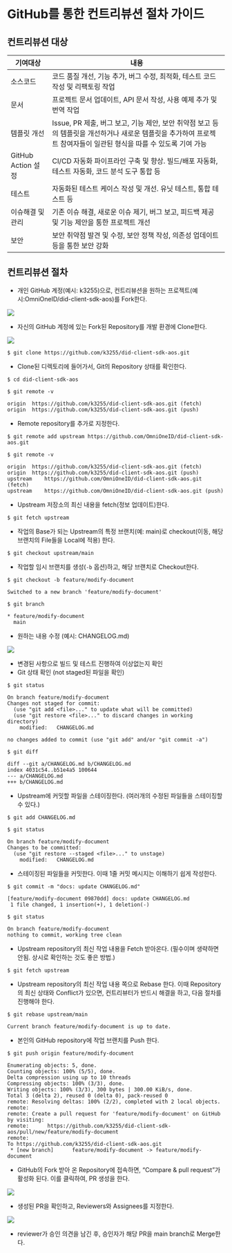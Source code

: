 # GitHub를 통한 컨트리뷰션 절차 가이드

## 컨트리뷰션 대상

| 기여대상  | 내용                      |
|---------|--------------------------|
| 소스코드| 코드 품질 개선, 기능 추가, 버그 수정, 최적화, 테스트 코드 작성 및 리팩토링 작업|
| 문서 | 프로젝트 문서 업데이트, API 문서 작성, 사용 예제 추가 및 번역 작업|
| 템플릿 개선 | Issue,  PR 제출, 버그 보고, 기능 제안, 보안 취약점 보고 등의 템플릿을 개선하거나 새로운 템플릿을 추가하여 프로젝트 참여자들이 일관된 형식을 따를 수 있도록 기여 가능|
| GitHub Action 설정| CI/CD 자동화 파이프라인 구축 및 향상. 빌드/배포 자동화, 테스트 자동화, 코드 분석 도구 통합 등|
| 테스트 | 자동화된 테스트 케이스 작성 및 개선. 유닛 테스트, 통합 테스트 등|
| 이슈해결 및 관리 | 기존 이슈 해결, 새로운 이슈 제기, 버그 보고, 피드백 제공 및 기능 제안을 통한 프로젝트 개선 |
| 보안 | 보안 취약점 발견 및 수정, 보안 정책 작성, 의존성 업데이트 등을 통한 보안 강화 |

## 컨트리뷰션 절차
- 개인 GitHub 계정(예시: k3255)으로, 컨트리뷰션을 원하는 프로젝트(예시:OmniOneID/did-client-sdk-aos)를 Fork한다.

![](images/1.fork.png)

- 자신의 GitHub 계정에 있는 Fork된 Repository를 개발 환경에 Clone한다.

![](images/2.clone.png)

`$ git clone https://github.com/k3255/did-client-sdk-aos.git`

- Clone된 디렉토리에 들어가서, Git의 Repository 상태를 확인한다.

`$ cd did-client-sdk-aos`

`$ git remote -v`
```
origin	https://github.com/k3255/did-client-sdk-aos.git (fetch)
origin	https://github.com/k3255/did-client-sdk-aos.git (push)
```

- Remote repository를 추가로 지정한다.

`$ git remote add upstream https://github.com/OmniOneID/did-client-sdk-aos.git`

`$ git remote -v`
```
origin	https://github.com/k3255/did-client-sdk-aos.git (fetch)
origin	https://github.com/k3255/did-client-sdk-aos.git (push)
upstream	https://github.com/OmniOneID/did-client-sdk-aos.git (fetch)
upstream	https://github.com/OmniOneID/did-client-sdk-aos.git (push)
```

- Upstream 저장소의 최신 내용을 fetch(정보 업데이트)한다.

`$ git fetch upstream`

- 작업의 Base가 되는 Upstream의 특정 브랜치(예: main)로 checkout(이동, 해당 브랜치의 File들을 Local에 적용) 한다.

`$ git checkout upstream/main`

- 작업할 임시 브랜치를 생성(`-b` 옵션)하고, 해당 브랜치로 Checkout한다.

`$ git checkout -b feature/modify-document`
```
Switched to a new branch 'feature/modify-document'
```

`$ git branch`
```
* feature/modify-document
  main
```

- 원하는 내용 수정 (예시: CHANGELOG.md)

![](images/3.modify_doc.png)

- 변경된 사항으로 빌드 및 테스트 진행하여 이상없는지 확인
- Git 상태 확인 (not staged된 파일을 확인)

`$ git status`
```
On branch feature/modify-document
Changes not staged for commit:
  (use "git add <file>..." to update what will be committed)
  (use "git restore <file>..." to discard changes in working directory)
	modified:   CHANGELOG.md

no changes added to commit (use "git add" and/or "git commit -a")
```

`$ git diff`
```
diff --git a/CHANGELOG.md b/CHANGELOG.md
index 4031c54..b51e4a5 100644
--- a/CHANGELOG.md
+++ b/CHANGELOG.md
```

- Upstream에 커밋할 파일을 스테이징한다. (여러개의 수정된 파일들을 스테이징할 수 있다.)

`$ git add CHANGELOG.md`

`$ git status`
```
On branch feature/modify-document
Changes to be committed:
  (use "git restore --staged <file>..." to unstage)
	modified:   CHANGELOG.md
```

- 스테이징된 파일들을 커밋한다. 이때 1줄 커밋 메시지는 이해하기 쉽게 작성한다.

`$ git commit -m "docs: update CHANGELOG.md"`
```
[feature/modify-document 09870dd] docs: update CHANGELOG.md
 1 file changed, 1 insertion(+), 1 deletion(-)
```

`$ git status`
```
On branch feature/modify-document
nothing to commit, working tree clean
```

- Upstream repository의 최신 작업 내용을 Fetch 받아온다. (필수이며 생략하면 안됨. 상시로 확인하는 것도 좋은 방법.)

`$ git fetch upstream`

- Upstream repository의 최신 작업 내용 쪽으로 Rebase 한다. 이때 Repository의 최신 상태와 Conflict가 있으면, 컨트리뷰터가 반드시 해결을 하고, 다음 절차를 진행해야 한다.

`$ git rebase upstream/main`
```
Current branch feature/modify-document is up to date.
```

- 본인의 GitHub repository에 작업 브랜치를 Push 한다.

`$ git push origin feature/modify-document`
```
Enumerating objects: 5, done.
Counting objects: 100% (5/5), done.
Delta compression using up to 10 threads
Compressing objects: 100% (3/3), done.
Writing objects: 100% (3/3), 300 bytes | 300.00 KiB/s, done.
Total 3 (delta 2), reused 0 (delta 0), pack-reused 0
remote: Resolving deltas: 100% (2/2), completed with 2 local objects.
remote: 
remote: Create a pull request for 'feature/modify-document' on GitHub by visiting:
remote:      https://github.com/k3255/did-client-sdk-aos/pull/new/feature/modify-document
remote: 
To https://github.com/k3255/did-client-sdk-aos.git
 * [new branch]      feature/modify-document -> feature/modify-document
```

- GitHub의 Fork 받아 온 Repository에 접속하면, “Compare & pull request”가 활성화 된다. 이를 클릭하여, PR 생성을 한다.

![](images/4.create_pr.png)

- 생성된 PR을 확인하고, Reviewers와 Assignees를 지정한다.

![](images/5.pull_request.png)

- reviewer가 승인 의견을 남긴 후, 승인자가 해당 PR을 main branch로 Merge한다.
